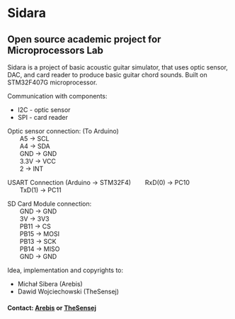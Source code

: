 # Sidara

## Open source academic project for Microprocessors Lab

Sidara is a project of basic acoustic guitar simulator, that uses optic sensor, DAC, and card reader to produce basic guitar chord sounds.
Built on STM32F407G microprocessor. 

Communication with components:
<ul>
  <li>I2C - optic sensor</li>
  <li>SPI - card reader</li>
</ul>

Optic sensor connection: (To Arduino)<br/>
&emsp;&emsp;A5 -> SCL<br/>
&emsp;&emsp;A4 -> SDA<br/>
&emsp;&emsp;GND -> GND<br/>
&emsp;&emsp;3.3V  -> VCC<br/>
&emsp;&emsp;2 -> INT<br/>

USART Connection (Arduino -> STM32F4)
&emsp;&emsp;RxD(0) -> PC10<br/>
&emsp;&emsp;TxD(1) -> PC11<br/>

SD Card Module connection:<br/>
&emsp;&emsp;GND -> GND<br/>
&emsp;&emsp;3V -> 3V3<br/>
&emsp;&emsp;PB11 -> CS<br/>
&emsp;&emsp;PB15 -> MOSI<br/>
&emsp;&emsp;PB13 -> SCK<br/>
&emsp;&emsp;PB14 -> MISO<br/>
&emsp;&emsp;GND -> GND<br/>

Idea, implementation and copyrights to:
<ul>
  <li>Michał Sibera (Arebis)</li>
  <li>Dawid Wojciechowski (TheSensej)</li>
</ul>

#### Contact: <a href="mailto:michal.sibera@windowslive.com">Arebis</a> or <a href="mailto:wojciechdavid@gmail.com">TheSensej</a>
